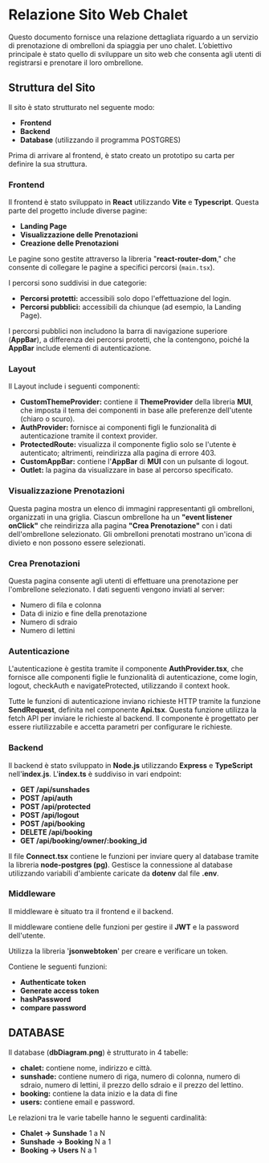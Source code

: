# **Relazione Sito Web Chalet**

Questo documento fornisce una relazione dettagliata riguardo a un servizio di prenotazione di ombrelloni da spiaggia per uno chalet. L’obiettivo principale è stato quello di sviluppare un sito web che consenta agli utenti di registrarsi e prenotare il loro ombrellone.

## **Struttura del Sito**

Il sito è stato strutturato nel seguente modo:

- **Frontend**
- **Backend**
- **Database** (utilizzando il programma POSTGRES)

Prima di arrivare al frontend, è stato creato un prototipo su carta per definire la sua struttura.

### **Frontend**

Il frontend è stato sviluppato in **React** utilizzando **Vite** e **Typescript**. Questa parte del progetto include diverse pagine:

- **Landing Page**
- **Visualizzazione delle Prenotazioni**
- **Creazione delle Prenotazioni**

Le pagine sono gestite attraverso la libreria "**react-router-dom**," che consente di collegare le pagine a specifici percorsi (`main.tsx`).

I percorsi sono suddivisi in due categorie:

- **Percorsi protetti:** accessibili solo dopo l'effettuazione del login.
- **Percorsi pubblici:** accessibili da chiunque (ad esempio, la Landing Page).

I percorsi pubblici non includono la barra di navigazione superiore (**AppBar**), a differenza dei percorsi protetti, che la contengono, poiché la **AppBar** include elementi di autenticazione.

### **Layout**

Il Layout include i seguenti componenti:

- **CustomThemeProvider:** contiene il **ThemeProvider** della libreria **MUI**, che imposta il tema dei componenti in base alle preferenze dell'utente (chiaro o scuro).
- **AuthProvider:** fornisce ai componenti figli le funzionalità di autenticazione tramite il context provider.
- **ProtectedRoute:** visualizza il componente figlio solo se l'utente è autenticato; altrimenti, reindirizza alla pagina di errore 403.
- **CustomAppBar:** contiene l'**AppBar** di **MUI** con un pulsante di logout.
- **Outlet:** la pagina da visualizzare in base al percorso specificato.

### **Visualizzazione Prenotazioni**

Questa pagina mostra un elenco di immagini rappresentanti gli ombrelloni, organizzati in una griglia. Ciascun ombrellone ha un **"event listener onClick"** che reindirizza alla pagina **"Crea Prenotazione"** con i dati dell'ombrellone selezionato. Gli ombrelloni prenotati mostrano un'icona di divieto e non possono essere selezionati.

### **Crea Prenotazioni**

Questa pagina consente agli utenti di effettuare una prenotazione per l'ombrellone selezionato. I dati seguenti vengono inviati al server:

- Numero di fila e colonna
- Data di inizio e fine della prenotazione
- Numero di sdraio
- Numero di lettini

### **Autenticazione**

L'autenticazione è gestita tramite il componente **AuthProvider.tsx**, che fornisce alle componenti figlie le funzionalità di autenticazione, come login, logout, checkAuth e navigateProtected, utilizzando il context hook.

Tutte le funzioni di autenticazione inviano richieste HTTP tramite la funzione **SendRequest**, definita nel componente **Api.tsx**. Questa funzione utilizza la fetch API per inviare le richieste al backend. Il componente è progettato per essere riutilizzabile e accetta parametri per configurare le richieste.

### **Backend**

Il backend è stato sviluppato in **Node.js** utilizzando **Express** e **TypeScript** nell'**index.js**. L'**index.ts** è suddiviso in vari endpoint:

- **GET /api/sunshades**
- **POST /api/auth**
- **POST /api/protected**
- **POST /api/logout**
- **POST /api/booking**
- **DELETE /api/booking**
- **GET /api/booking/owner/:booking_id**

Il file **Connect.tsx** contiene le funzioni per inviare query al database tramite la libreria **node-postgres (pg)**. Gestisce la connessione al database utilizzando variabili d'ambiente caricate da **dotenv** dal file **.env**.

### **Middleware**

Il middleware è situato tra il frontend e il backend.

Il middleware contiene delle funzioni per gestire il **JWT** e la password dell'utente.

Utilizza la libreria '**jsonwebtoken**' per creare e verificare un token.

Contiene le seguenti funzioni:

- **Authenticate token**
- **Generate access token**
- **hashPassword**
- **compare password**

## **DATABASE**

Il database (**dbDiagram.png**) è strutturato in 4 tabelle:

- **chalet:** contiene nome, indirizzo e città.
- **sunshade:** contiene numero di riga, numero di colonna, numero di sdraio, numero di lettini, il prezzo dello sdraio e il prezzo del lettino.
- **booking:** contiene la data inizio e la data di fine
- **users:** contiene email e password.

Le relazioni tra le varie tabelle hanno le seguenti cardinalità:

- **Chalet -> Sunshade** 1 a N
- **Sunshade -> Booking** N a 1
- **Booking -> Users** N a 1
